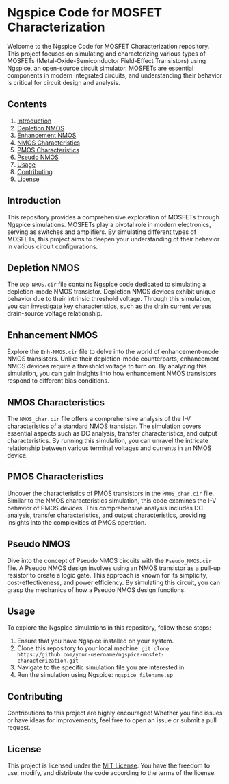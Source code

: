 # Ngspice Code for MOSFET Characterization

Welcome to the Ngspice Code for MOSFET Characterization repository. This project focuses on simulating and characterizing various types of MOSFETs (Metal-Oxide-Semiconductor Field-Effect Transistors) using Ngspice, an open-source circuit simulator. MOSFETs are essential components in modern integrated circuits, and understanding their behavior is critical for circuit design and analysis.

## Contents

1. [Introduction](#introduction)
2. [Depletion NMOS](#depletion-nmos)
3. [Enhancement NMOS](#enhancement-nmos)
4. [NMOS Characteristics](#nmos-characteristics)
5. [PMOS Characteristics](#pmos-characteristics)
6. [Pseudo NMOS](#pseudo-nmos)
7. [Usage](#usage)
8. [Contributing](#contributing)
9. [License](#license)

## Introduction

This repository provides a comprehensive exploration of MOSFETs through Ngspice simulations. MOSFETs play a pivotal role in modern electronics, serving as switches and amplifiers. By simulating different types of MOSFETs, this project aims to deepen your understanding of their behavior in various circuit configurations.

## Depletion NMOS

The `Dep-NMOS.cir` file contains Ngspice code dedicated to simulating a depletion-mode NMOS transistor. Depletion NMOS devices exhibit unique behavior due to their intrinsic threshold voltage. Through this simulation, you can investigate key characteristics, such as the drain current versus drain-source voltage relationship.

## Enhancement NMOS

Explore the `Enh-NMOS.cir` file to delve into the world of enhancement-mode NMOS transistors. Unlike their depletion-mode counterparts, enhancement NMOS devices require a threshold voltage to turn on. By analyzing this simulation, you can gain insights into how enhancement NMOS transistors respond to different bias conditions.

## NMOS Characteristics

The `NMOS_char.cir` file offers a comprehensive analysis of the I-V characteristics of a standard NMOS transistor. The simulation covers essential aspects such as DC analysis, transfer characteristics, and output characteristics. By running this simulation, you can unravel the intricate relationship between various terminal voltages and currents in an NMOS device.

## PMOS Characteristics

Uncover the characteristics of PMOS transistors in the `PMOS_char.cir` file. Similar to the NMOS characteristics simulation, this code examines the I-V behavior of PMOS devices. This comprehensive analysis includes DC analysis, transfer characteristics, and output characteristics, providing insights into the complexities of PMOS operation.

## Pseudo NMOS

Dive into the concept of Pseudo NMOS circuits with the `Pseudo_NMOS.cir` file. A Pseudo NMOS design involves using an NMOS transistor as a pull-up resistor to create a logic gate. This approach is known for its simplicity, cost-effectiveness, and power efficiency. By simulating this circuit, you can grasp the mechanics of how a Pseudo NMOS design functions.

## Usage

To explore the Ngspice simulations in this repository, follow these steps:

1. Ensure that you have Ngspice installed on your system.
2. Clone this repository to your local machine: `git clone https://github.com/your-username/ngspice-mosfet-characterization.git`
3. Navigate to the specific simulation file you are interested in.
4. Run the simulation using Ngspice: `ngspice filename.sp`

## Contributing

Contributions to this project are highly encouraged! Whether you find issues or have ideas for improvements, feel free to open an issue or submit a pull request.

## License

This project is licensed under the [MIT License](LICENSE). You have the freedom to use, modify, and distribute the code according to the terms of the license.

